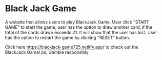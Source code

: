 # Black Jack Game
A website that allows users to play BlackJack Game. User click "START GAME" to start the game, user has the option to draw another card, if the total of the cards drawn exceeds 21. It will show that the user has lost. User has the option to restart the game by clicking "RESET" button.


Click here https://blackjack-game725.netlify.app/ to check out the BlackJack Game!
ps: Gamble responsibly
